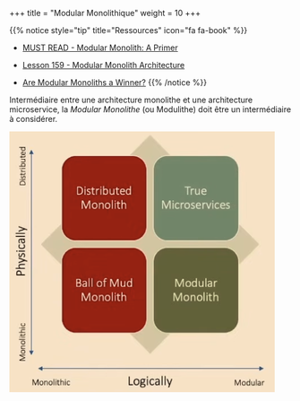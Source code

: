 +++
title = "Modular Monolithique"
weight = 10
+++

{{% notice style="tip" title="Ressources" icon="fa fa-book" %}}
- [MUST READ - Modular Monolith: A Primer](https://www.kamilgrzybek.com/blog/posts/modular-monolith-primer)
  
- [Lesson 159 - Modular Monolith Architecture](https://youtu.be/ikuu3QIuJuc)
- [Are Modular Monoliths a Winner?](https://hexmaster.nl/posts/are-modular-monoliths-a-winner/)
  {{% /notice %}}

Intermédiaire entre une architecture monolithe et une architecture microservice, la *Modular Monolithe* (ou Modulithe) doit être un intermédiaire à considérer.

![alt text](images/alternative.png)